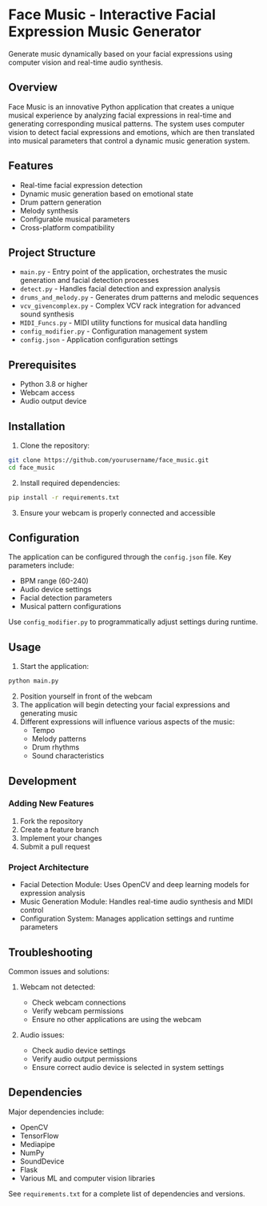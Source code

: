 # Face Music - Interactive Facial Expression Music Generator

Generate music dynamically based on your facial expressions using computer vision and real-time audio synthesis.

## Overview

Face Music is an innovative Python application that creates a unique musical experience by analyzing facial expressions in real-time and generating corresponding musical patterns. The system uses computer vision to detect facial expressions and emotions, which are then translated into musical parameters that control a dynamic music generation system.

## Features

- Real-time facial expression detection
- Dynamic music generation based on emotional state
- Drum pattern generation
- Melody synthesis
- Configurable musical parameters
- Cross-platform compatibility

## Project Structure

- `main.py` - Entry point of the application, orchestrates the music generation and facial detection processes
- `detect.py` - Handles facial detection and expression analysis
- `drums_and_melody.py` - Generates drum patterns and melodic sequences
- `vcv_givencomplex.py` - Complex VCV rack integration for advanced sound synthesis
- `MIDI_Funcs.py` - MIDI utility functions for musical data handling
- `config_modifier.py` - Configuration management system
- `config.json` - Application configuration settings

## Prerequisites

- Python 3.8 or higher
- Webcam access
- Audio output device

## Installation

1. Clone the repository:
```bash
git clone https://github.com/yourusername/face_music.git
cd face_music
```

2. Install required dependencies:
```bash
pip install -r requirements.txt
```

3. Ensure your webcam is properly connected and accessible

## Configuration

The application can be configured through the `config.json` file. Key parameters include:

- BPM range (60-240)
- Audio device settings
- Facial detection parameters
- Musical pattern configurations

Use `config_modifier.py` to programmatically adjust settings during runtime.

## Usage

1. Start the application:
```bash
python main.py
```

2. Position yourself in front of the webcam
3. The application will begin detecting your facial expressions and generating music
4. Different expressions will influence various aspects of the music:
   - Tempo
   - Melody patterns
   - Drum rhythms
   - Sound characteristics

## Development

### Adding New Features

1. Fork the repository
2. Create a feature branch
3. Implement your changes
4. Submit a pull request

### Project Architecture

- Facial Detection Module: Uses OpenCV and deep learning models for expression analysis
- Music Generation Module: Handles real-time audio synthesis and MIDI control
- Configuration System: Manages application settings and runtime parameters

## Troubleshooting

Common issues and solutions:

1. Webcam not detected:
   - Check webcam connections
   - Verify webcam permissions
   - Ensure no other applications are using the webcam

2. Audio issues:
   - Check audio device settings
   - Verify audio output permissions
   - Ensure correct audio device is selected in system settings

## Dependencies

Major dependencies include:
- OpenCV
- TensorFlow
- Mediapipe
- NumPy
- SoundDevice
- Flask
- Various ML and computer vision libraries

See `requirements.txt` for a complete list of dependencies and versions.